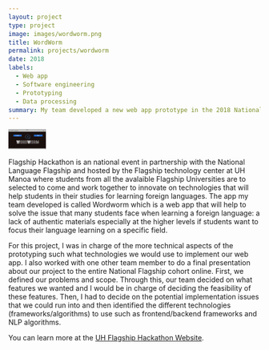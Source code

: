 ```yaml
---
layout: project
type: project
image: images/wordworm.png
title: WordWorm
permalink: projects/wordworm
date: 2018
labels:
  - Web app
  - Software engineering
  - Prototyping
  - Data processing
summary: My team developed a new web app prototype in the 2018 National Flagship Hackathon hosted by UH.
---
```


<img width="75px" 
     class="rounded float-start pe-4" 
     src="../images/wordworm.png">

Flagship Hackathon is an national event in partnership with the National Language Flagship and hosted by the Flagship technology center at UH Manoa where students from all the avalaible Flagship Universities are to selected to come and work together to innovate on technologies that will help students in their studies for learning foreign languages. The app my team developed is called Wordworm which is a web app that will help to solve the issue that many students face when learning a foreign language: a lack of authentic materials especially at the higher levels if students want to focus their language learning on a specific field. 

For this project, I was in charge of the more technical aspects of the prototyping such what technologies we would use to implement our web app. I also worked with one other team member to do a final presentation about our project to the entire National Flagship cohort online.  First, we defined our problems and scope. Through this, our team decided on what features we wanted and I would be in charge of deciding the feasibility of these features. Then, I had to decide on the potential implementation issues that we could run into and then identified the different technologies (frameworks/algorithms) to use such as frontend/backend frameworks and NLP algorithms.

You can learn more at the [UH Flagship Hackathon Website](https://lftic.lll.hawaii.edu/hackathon2018/).





